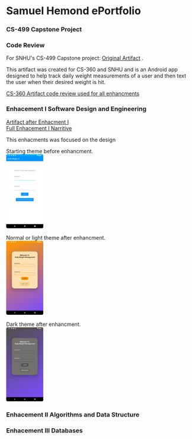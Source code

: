 # **Samuel Hemond ePortfolio**

### CS-499 Capstone Project

### Code Review
For SNHU's CS-499 Capstone project:
[Original Artifact](https://github.com/Igthife/Igthife.github.io/tree/main/CS360ArtifactSamuelHemond)
.

This artifact was created for CS-360 and SNHU and is an Android app
 designed to help track daily weight measurements of a user and then text
 the user when their desired weight is hit.

[CS-360 Artifact code review used for all enhancments](https://youtu.be/2A69vkAXrOA "code review used for all enhancments")<br/>

### Enhacement I Software Design and Engineering
[Artifact after Enhacment I](https://github.com/Igthife/Igthife.github.io/tree/Enhancment-1-Software-Design "Artifact after Enhacment I")<br/>
[Full Enhacement I Narritive](CS-499_Milestone_Two_Narrative.docx)

This enhacments was focused on the design 

Starting theme before enhancment.<br/>
<img src="Pictures/Screenshot_Starting_Theme.png" width="100">

Normal or light theme after enhancment.<br/>
<img src="Pictures/Screenshot_Main_Theme.png" width="100">

Dark theme after enhancment.<br/>
<img src="Pictures/Screenshot_Dark_Theme.png" width="100">

### Enhacement II Algorithms and Data Structure

### Enhacement III Databases


